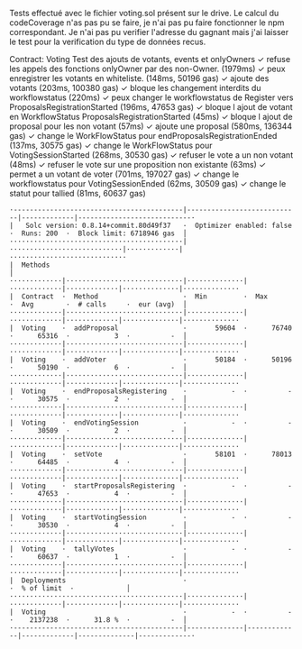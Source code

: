   Tests effectué avec le fichier voting.sol présent sur le drive.
  Le calcul du codeCoverage n'as pas pu se faire, je n'ai pas pu faire fonctionner le npm correspondant.
  Je n'ai pas pu verifier l'adresse du gagnant mais j'ai laisser le test pour la verification du type de données recus.

  Contract: Voting
        Test des ajouts de votants, events et onlyOwners
          ✓ refuse les appels des fonctions onlyOwner par des non-Owner. (1979ms)
          ✓ peux enregistrer les votants en whiteliste. (148ms, 50196 gas)
          ✓ ajoute des votants (203ms, 100380 gas)
          ✓ bloque les changement interdits du workflowstatus (220ms)
          ✓ peux changer le workflowstatus de Register vers ProposalsRegistrationStarted (196ms, 47653 gas)
          ✓ bloque l ajout de votant en WorkflowStatus ProposalsRegistrationStarted (45ms)
          ✓ bloque l ajout de proposal pour les non votant (57ms)
          ✓ ajoute une proposal (580ms, 136344 gas)
          ✓ change le WorkFlowStatus pour endProposalsRegistrationEnded (137ms, 30575 gas)
          ✓ change le WorkFlowStatus pour VotingSessionStarted (268ms, 30530 gas)
          ✓ refuser le vote a un non votant (48ms)
          ✓ refuser le vote sur une proposition non existante (63ms)
          ✓ permet a un votant de voter (701ms, 197027 gas)
          ✓ change le workflowstatus pour VotingSessionEnded (62ms, 30509 gas)
          ✓ change le statut  pour tallied (81ms, 60637 gas)

    ·------------------------------------------|----------------------------|-------------|----------------------------·
    |   Solc version: 0.8.14+commit.80d49f37   ·  Optimizer enabled: false  ·  Runs: 200  ·  Block limit: 6718946 gas  │
    ···········································|····························|·············|·····························
    |  Methods                                                                                                         │
    ·············|·····························|··············|·············|·············|··············|··············
    |  Contract  ·  Method                     ·  Min         ·  Max        ·  Avg        ·  # calls     ·  eur (avg)  │
    ·············|·····························|··············|·············|·············|··············|··············
    |  Voting    ·  addProposal                ·       59604  ·      76740  ·      65316  ·           3  ·          -  │
    ·············|·····························|··············|·············|·············|··············|··············
    |  Voting    ·  addVoter                   ·       50184  ·      50196  ·      50190  ·           6  ·          -  │
    ·············|·····························|··············|·············|·············|··············|··············
    |  Voting    ·  endProposalsRegistering    ·           -  ·          -  ·      30575  ·           2  ·          -  │
    ·············|·····························|··············|·············|·············|··············|··············
    |  Voting    ·  endVotingSession           ·           -  ·          -  ·      30509  ·           2  ·          -  │
    ·············|·····························|··············|·············|·············|··············|··············
    |  Voting    ·  setVote                    ·       58101  ·      78013  ·      64485  ·           4  ·          -  │
    ·············|·····························|··············|·············|·············|··············|··············
    |  Voting    ·  startProposalsRegistering  ·           -  ·          -  ·      47653  ·           4  ·          -  │
    ·············|·····························|··············|·············|·············|··············|··············
    |  Voting    ·  startVotingSession         ·           -  ·          -  ·      30530  ·           4  ·          -  │
    ·············|·····························|··············|·············|·············|··············|··············
    |  Voting    ·  tallyVotes                 ·           -  ·          -  ·      60637  ·           1  ·          -  │
    ·············|·····························|··············|·············|·············|··············|··············
    |  Deployments                             ·                                          ·  % of limit  ·             │
    ···········································|··············|·············|·············|··············|··············
    |  Voting                                  ·           -  ·          -  ·    2137238  ·      31.8 %  ·          -  │
    ·------------------------------------------|--------------|-------------|-------------|--------------|-------------·


